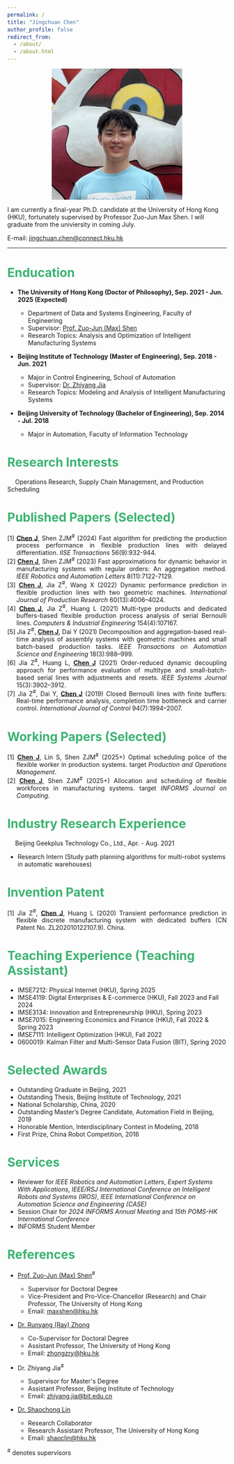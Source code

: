 ```yaml
---
permalink: /
title: "Jingchuan Chen"
author_profile: false
redirect_from: 
  - /about/
  - /about.html
---
```


<img src="images/Jingchuan Chen.png" alt="Jingchuan Chen" style="display: block; margin: 0 auto; height: 300px;">

I am currently a final-year Ph.D. candidate at the University of Hong Kong (HKU), fortunately supervised by Professor Zuo-Jun Max Shen. I will graduate from the univiersity in coming July. 

E-mail: jingchuan.chen@connect.hku.hk

***

# <font color="MediumSeaGreen">Enducation</font>
* **The University of Hong Kong (Doctor of Philosophy), Sep. 2021 - Jun. 2025 (Expected)**
  * Department of Data and Systems Engineering, Faculty of Engineering
  * Supervisor: [Prof. Zuo-Jun (Max) Shen](https://www.dase.hku.hk/people/max-z-j-shen)
  * Research Topics: Analysis and Optimization of Intelligent Manufacturing Systems

* **Beijing Institute of Technology (Master of Engineering), Sep. 2018 - Jun. 2021**
  * Major in Control Engineering, School of Automation
  * Supervisor: [Dr. Zhiyang Jia](https://ac.bit.edu.cn/szdw/jsml/kzllykzgcyjs1/df02bb2985ee45a8858b009a6603a26c.htm)
  * Research Topics: Modeling and Analysis of Intelligent Manufacturing Systems

* **Beijing University of Technology (Bachelor of Engineering), Sep. 2014 - Jul. 2018**
  * Major in Automation, Faculty of Information Technology

# <font color="MediumSeaGreen">Research Interests</font>
&emsp; Operations Research, Supply Chain Management, and Production Scheduling

# <font color="MediumSeaGreen">Published Papers (Selected)</font>

<div style="text-align: justify; text-indent: -1.5em; padding-left: 1.5em;">
[1]	<strong><ins>Chen J</ins></strong>, Shen ZJM<sup>#</sup> (2024) Fast algorithm for predicting the production process performance in flexible production lines with delayed differentiation. <i>IISE Transactions</i> 56(9):932-944.
</div>

<div style="text-align: justify; text-indent: -1.5em; padding-left: 1.5em;">
[2]	<strong><ins>Chen J</ins></strong>, Shen ZJM<sup>#</sup> (2023) Fast approximations for dynamic behavior in manufacturing systems with regular orders: An aggregation method. <i>IEEE Robotics and Automation Letters</i> 8(11):7122-7129.
</div>

<div style="text-align: justify; text-indent: -1.5em; padding-left: 1.5em;">
[3]	<strong><ins>Chen J</ins></strong>, Jia Z<sup>#</sup>, Wang X (2022) Dynamic performance prediction in flexible production lines with two geometric machines. <i>International Journal of Production Research</i> 60(13):4006–4024.
</div>

<div style="text-align: justify; text-indent: -1.5em; padding-left: 1.5em;">
[4]	<strong><ins>Chen J</ins></strong>, Jia Z<sup>#</sup>, Huang L (2021) Multi-type products and dedicated buffers-based flexible production process analysis of serial Bernoulli lines. <i>Computers & Industrial Engineering</i> 154(4):107167.
</div>

<div style="text-align: justify; text-indent: -1.5em; padding-left: 1.5em;">
[5]	Jia Z<sup>#</sup>, <strong><ins>Chen J</ins></strong>, Dai Y (2021) Decomposition and aggregation-based real-time analysis of assembly systems with geometric machines and small batch-based production tasks. <i>IEEE Transactions on Automation Science and Engineering</i> 18(3):988–999.
</div>

<div style="text-align: justify; text-indent: -1.5em; padding-left: 1.5em;">
[6]	Jia Z<sup>#</sup>, Huang L, <strong><ins>Chen J</ins></strong> (2021) Order-reduced dynamic decoupling approach for performance evaluation of multitype and small-batch-based serial lines with adjustments and resets. <i>IEEE Systems Journal</i> 15(3):3902–3912.
</div>

<div style="text-align: justify; text-indent: -1.5em; padding-left: 1.5em;">
[7]	Jia Z<sup>#</sup>, Dai Y, <strong><ins>Chen J</ins></strong> (2019) Closed Bernoulli lines with finite buffers: Real-time performance analysis, completion time bottleneck and carrier control. <i>International Journal of Control</i> 94(7):1994–2007.
</div>

# <font color="MediumSeaGreen">Working Papers (Selected)</font>

<div style="text-align: justify; text-indent: -1.5em; padding-left: 1.5em;">
[1]	<strong><ins>Chen J</ins></strong>, Lin S, Shen ZJM<sup>#</sup> (2025+) Optimal scheduling police of the flexible worker in production systems. target <i>Production and Operations Management</i>.
</div>

<div style="text-align: justify; text-indent: -1.5em; padding-left: 1.5em;">
[2]	<strong><ins>Chen J</ins></strong>, Shen ZJM<sup>#</sup> (2025+) Allocation and scheduling of flexible workforces in manufacturing systems. target <i>INFORMS Journal on Computing</i>.
</div>

# <font color="MediumSeaGreen">Industry Research Experience</font>

&emsp; Beijing Geekplus Technology Co., Ltd., Apr. - Aug. 2021
* Research Intern (Study path planning algorithms for multi-robot systems in automatic warehouses)

# <font color="MediumSeaGreen">Invention Patent</font>

<div style="text-align: justify; text-indent: -1.5em; padding-left: 1.5em;">
[1] Jia Z<sup>#</sup>, <strong><ins>Chen J</ins></strong>, Huang L (2020) Transient performance prediction in flexible discrete manufacturing system with dedicated buffers (CN Patent No. ZL202010122107.9). China.
</div>

# <font color="MediumSeaGreen">Teaching Experience (Teaching Assistant)</font>

* IMSE7212: Physical Internet (HKU), Spring 2025 
* IMSE4119: Digital Enterprises & E-commerce (HKU), Fall 2023 and Fall 2024 
* IMSE3134: Innovation and Entrepreneurship (HKU), Spring 2023 
* IMSE7015: Engineering Economics and Finance (HKU), Fall 2022 & Spring 2023 
* IMSE7111: Intelligent Optimization (HKU), Fall 2022 
* 0600019: Kalman Filter and Multi-Sensor Data Fusion (BIT), Spring 2020

# <font color="MediumSeaGreen">Selected Awards</font>

* Outstanding Graduate in Beijing, 2021 
* Outstanding Thesis, Beijing Institute of Technology, 2021 
* National Scholarship, China, 2020 
* Outstanding Master’s Degree Candidate, Automation Field in Beijing, 2019 
* Honorable Mention, Interdisciplinary Contest in Modeling, 2018 
* First Prize, China Robot Competition, 2016 

# <font color="MediumSeaGreen">Services</font>

- Reviewer for *IEEE Robotics and Automation Letters*, *Expert Systems With Applications*, *IEEE/RSJ International Conference on Intelligent Robots and Systems (IROS)*, *IEEE International Conference on Automation Science and Engineering (CASE)*
- Session Chair for *2024 INFORMS Annual Meeting* and *15th POMS-HK International Conference*
- INFORMS Student Member

# <font color="MediumSeaGreen">References</font>

* [Prof. Zuo-Jun (Max) Shen]((https://www.dase.hku.hk/people/max-z-j-shen))<sup>#</sup>
  * Supervisor for Doctoral Degree
  * Vice-President and Pro-Vice-Chancellor (Research) and Chair Professor, The University of Hong Kong
  * Email: maxshen@hku.hk

* [Dr. Runyang (Ray) Zhong](https://www.dase.hku.hk/people/r-y-zhong)
  * Co-Supervisor for Doctoral Degree
  * Assistant Professor, The University of Hong Kong
  * Email: zhongzry@hku.hk

* Dr. Zhiyang Jia<sup>#</sup>
  * Supervisor for Master's Degree
  * Assistant Professor, Beijing Institute of Technology
  * Email: zhiyang.jia@bit.edu.cn

* [Dr. Shaochong Lin](https://sites.google.com/view/shaochong)
  * Research Collaborator
  * Research Assistant Professor, The University of Hong Kong
  * Email: shaoclin@hku.hk

<sup>#</sup> denotes supervisors
